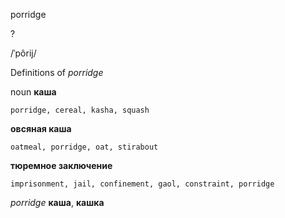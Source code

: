 porridge

?

/ˈpôrij/

Definitions of _porridge_

noun
**каша**

    porridge, cereal, kasha, squash
**овсяная каша**

    oatmeal, porridge, oat, stirabout
**тюремное заключение**

    imprisonment, jail, confinement, gaol, constraint, porridge

_porridge_
**каша**, **кашка**